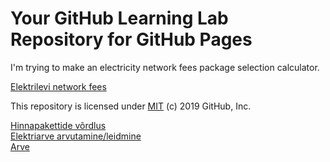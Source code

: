 # Your GitHub Learning Lab Repository for GitHub Pages

I'm trying to make an electricity network fees package selection calculator.

[Elektrilevi network fees](https://www.elektrilevi.ee/-/doc/8644141/kliendile/elektrilevi_hinnakiri_vorguteenuse_hinnad_alates_1_jaanuarist_2020_EST.pdf)

This repository is licensed under [MIT](../LICENSE) (c) 2019 GitHub, Inc.

[Hinnapakettide v&otilde;rdlus](http://hr-john.github.io/elektrilevi)  
[Elektriarve arvutamine/leidmine](http://hr-john.github.io/elektrilevi/elektrilevi.html)  
[Arve](http://hr-john.github.io/elektrilevi/arve.html)  
